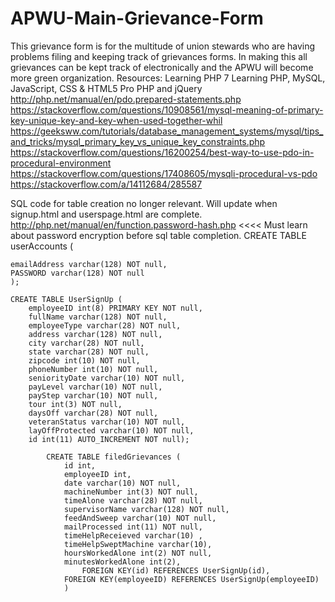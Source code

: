 # APWU-Main-Grievance-Form
This grievance form is for the multitude of union stewards who are having problems filing and keeping track of grievances forms.
In making this all grievances can be kept track of electronically and the APWU will become more green organization.
Resources:
Learning PHP 7
Learning PHP, MySQL, JavaScript,
CSS & HTML5
Pro PHP and jQuery
http://php.net/manual/en/pdo.prepared-statements.php
https://stackoverflow.com/questions/10908561/mysql-meaning-of-primary-key-unique-key-and-key-when-used-together-whil
https://geeksww.com/tutorials/database_management_systems/mysql/tips_and_tricks/mysql_primary_key_vs_unique_key_constraints.php
https://stackoverflow.com/questions/16200254/best-way-to-use-pdo-in-procedural-environment
https://stackoverflow.com/questions/17408605/mysqli-procedural-vs-pdo
https://stackoverflow.com/a/14112684/285587

SQL code for table creation no longer relevant. Will update when signup.html and userspage.html are complete.
http://php.net/manual/en/function.password-hash.php
<<<<
Must learn about password encryption before sql table completion.
CREATE TABLE userAccounts (

	emailAddress varchar(128) NOT null,
	PASSWORD varchar(128) NOT null
	);

	CREATE TABLE UserSignUp (
		employeeID int(8) PRIMARY KEY NOT null,
		fullName varchar(128) NOT null,
	    employeeType varchar(28) NOT null,
	    address varchar(128) NOT null,
	    city varchar(28) NOT null,
	    state varchar(28) NOT null,
	    zipcode int(10) NOT null,
	    phoneNumber int(10) NOT null,
	    seniorityDate varchar(10) NOT null,
	    payLevel varchar(10) NOT null,
	    payStep varchar(10) NOT null,
	    tour int(3) NOT null,
	    daysOff varchar(28) NOT null,
	    veteranStatus varchar(10) NOT null,
	    layOffProtected varchar(10) NOT null,
		id int(11) AUTO_INCREMENT NOT null);

			CREATE TABLE filedGrievances (
				id int,
	            employeeID int,
				date varchar(10) NOT null,
				machineNumber int(3) NOT null,
				timeAlone varchar(28) NOT null,
				supervisorName varchar(128) NOT null,
				feedAndSweep varchar(10) NOT null,
				mailProcessed int(11) NOT null,
				timeHelpReceieved varchar(10) ,
				timeHelpSweptMachine varchar(10),
				hoursWorkedAlone int(2) NOT null,
				minutesWorkedAlone int(2),
					FOREIGN KEY(id) REFERENCES UserSignUp(id),
				FOREIGN KEY(employeeID) REFERENCES UserSignUp(employeeID)
				)
